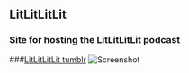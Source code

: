 ## LitLitLitLit
### Site for hosting the LitLitLitLit podcast
###[LitLitLitLit tumblr](http://lit-lit-lit-lit.tumblr.com/)
![Screenshot](https://raw.github.com/zibs/LitLitLitLit/gh-pages/img/dulcelit.jpg)
  
